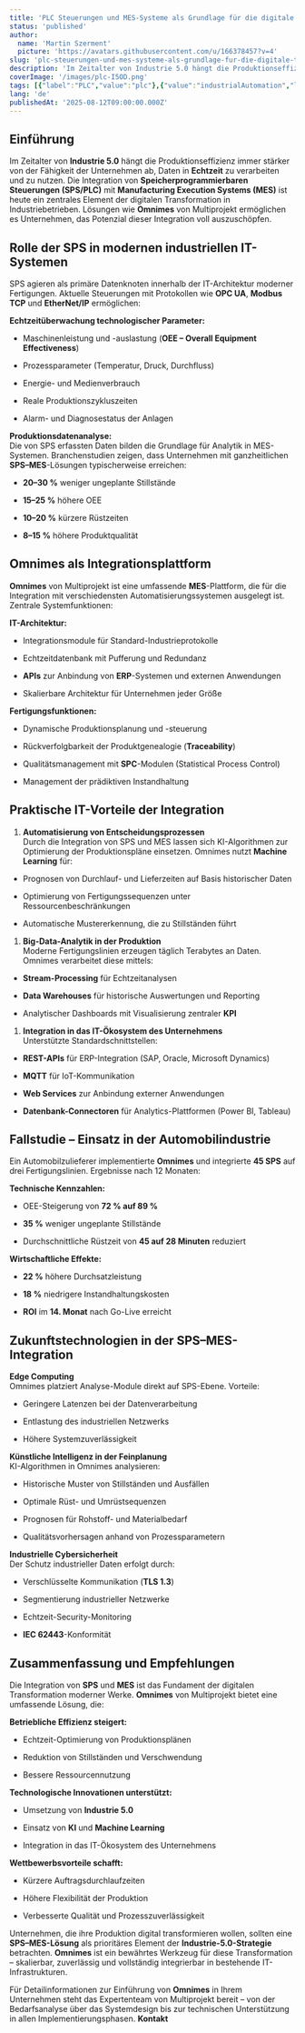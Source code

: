 ```yaml
---
title: 'PLC Steuerungen und MES-Systeme als Grundlage für die digitale Transformation der Industrie'
status: 'published'
author:
  name: 'Martin Szerment'
  picture: 'https://avatars.githubusercontent.com/u/166378457?v=4'
slug: 'plc-steuerungen-und-mes-systeme-als-grundlage-fur-die-digitale-transformation-der-industrie'
description: 'Im Zeitalter von Industrie 5.0 hängt die Produktionseffizienz immer stärker von der Fähigkeit der Unternehmen ab, Daten in Echtzeit zu verarbeiten und zu nutzen. Die Integration von Speicherprogrammierbaren Steuerungen (SPS/PLC) mit Manufacturing Execution Systems (MES) ist heute ein zentrales Element der digitalen Transformation in Industriebetrieben. Lösungen wie Omnimes von Multiprojekt ermöglichen es Unternehmen, das Potenzial dieser Integration voll auszuschöpfen.'
coverImage: '/images/plc-I5OD.png'
tags: [{"label":"PLC","value":"plc"},{"value":"industrialAutomation","label":"Industrial Automation"},{"value":"Industry 5.0","label":"Industry 5.0"}]
lang: 'de'
publishedAt: '2025-08-12T09:00:00.000Z'
---
```


## Einführung

Im Zeitalter von **Industrie 5.0** hängt die Produktionseffizienz immer stärker von der Fähigkeit der Unternehmen ab, Daten in **Echtzeit** zu verarbeiten und zu nutzen. Die Integration von **Speicherprogrammierbaren Steuerungen (SPS/PLC)** mit **Manufacturing Execution Systems (MES)** ist heute ein zentrales Element der digitalen Transformation in Industriebetrieben. Lösungen wie **Omnimes** von Multiprojekt ermöglichen es Unternehmen, das Potenzial dieser Integration voll auszuschöpfen.

## Rolle der SPS in modernen industriellen IT-Systemen

SPS agieren als primäre Datenknoten innerhalb der IT-Architektur moderner Fertigungen. Aktuelle Steuerungen mit Protokollen wie **OPC UA**, **Modbus TCP** und **EtherNet/IP** ermöglichen:

**Echtzeitüberwachung technologischer Parameter:**

- Maschinenleistung und -auslastung (**OEE – Overall Equipment Effectiveness**)

- Prozessparameter (Temperatur, Druck, Durchfluss)

- Energie- und Medienverbrauch

- Reale Produktionszykluszeiten

- Alarm- und Diagnosestatus der Anlagen

**Produktionsdatenanalyse:**\
Die von SPS erfassten Daten bilden die Grundlage für Analytik in MES-Systemen. Branchenstudien zeigen, dass Unternehmen mit ganzheitlichen **SPS–MES**-Lösungen typischerweise erreichen:

- **20–30 %** weniger ungeplante Stillstände

- **15–25 %** höhere OEE

- **10–20 %** kürzere Rüstzeiten

- **8–15 %** höhere Produktqualität

## Omnimes als Integrationsplattform

**Omnimes** von Multiprojekt ist eine umfassende **MES**-Plattform, die für die Integration mit verschiedensten Automatisierungssystemen ausgelegt ist. Zentrale Systemfunktionen:

**IT-Architektur:**

- Integrationsmodule für Standard-Industrieprotokolle

- Echtzeitdatenbank mit Pufferung und Redundanz

- **APIs** zur Anbindung von **ERP**-Systemen und externen Anwendungen

- Skalierbare Architektur für Unternehmen jeder Größe

**Fertigungsfunktionen:**

- Dynamische Produktionsplanung und -steuerung

- Rückverfolgbarkeit der Produktgenealogie (**Traceability**)

- Qualitätsmanagement mit **SPC**-Modulen (Statistical Process Control)

- Management der prädiktiven Instandhaltung

## Praktische IT-Vorteile der Integration

1. **Automatisierung von Entscheidungsprozessen**\
   Durch die Integration von SPS und MES lassen sich KI-Algorithmen zur Optimierung der Produktionspläne einsetzen. Omnimes nutzt **Machine Learning** für:

- Prognosen von Durchlauf- und Lieferzeiten auf Basis historischer Daten

- Optimierung von Fertigungssequenzen unter Ressourcenbeschränkungen

- Automatische Mustererkennung, die zu Stillständen führt

1. **Big-Data-Analytik in der Produktion**\
   Moderne Fertigungslinien erzeugen täglich Terabytes an Daten. Omnimes verarbeitet diese mittels:

- **Stream-Processing** für Echtzeitanalysen

- **Data Warehouses** für historische Auswertungen und Reporting

- Analytischer Dashboards mit Visualisierung zentraler **KPI**

1. **Integration in das IT-Ökosystem des Unternehmens**\
   Unterstützte Standardschnittstellen:

- **REST-APIs** für ERP-Integration (SAP, Oracle, Microsoft Dynamics)

- **MQTT** für IoT-Kommunikation

- **Web Services** zur Anbindung externer Anwendungen

- **Datenbank-Connectoren** für Analytics-Plattformen (Power BI, Tableau)

## Fallstudie – Einsatz in der Automobilindustrie

Ein Automobilzulieferer implementierte **Omnimes** und integrierte **45 SPS** auf drei Fertigungslinien. Ergebnisse nach 12 Monaten:

**Technische Kennzahlen:**

- OEE-Steigerung von **72 % auf 89 %**

- **35 %** weniger ungeplante Stillstände

- Durchschnittliche Rüstzeit von **45 auf 28 Minuten** reduziert

**Wirtschaftliche Effekte:**

- **22 %** höhere Durchsatzleistung

- **18 %** niedrigere Instandhaltungskosten

- **ROI** im **14. Monat** nach Go-Live erreicht

## Zukunftstechnologien in der SPS–MES-Integration

**Edge Computing**\
Omnimes platziert Analyse-Module direkt auf SPS-Ebene. Vorteile:

- Geringere Latenzen bei der Datenverarbeitung

- Entlastung des industriellen Netzwerks

- Höhere Systemzuverlässigkeit

**Künstliche Intelligenz in der Feinplanung**\
KI-Algorithmen in Omnimes analysieren:

- Historische Muster von Stillständen und Ausfällen

- Optimale Rüst- und Umrüstsequenzen

- Prognosen für Rohstoff- und Materialbedarf

- Qualitätsvorhersagen anhand von Prozessparametern

**Industrielle Cybersicherheit**\
Der Schutz industrieller Daten erfolgt durch:

- Verschlüsselte Kommunikation (**TLS 1.3**)

- Segmentierung industrieller Netzwerke

- Echtzeit-Security-Monitoring

- **IEC 62443**-Konformität

## Zusammenfassung und Empfehlungen

Die Integration von **SPS** und **MES** ist das Fundament der digitalen Transformation moderner Werke. **Omnimes** von Multiprojekt bietet eine umfassende Lösung, die:

**Betriebliche Effizienz steigert:**

- Echtzeit-Optimierung von Produktionsplänen

- Reduktion von Stillständen und Verschwendung

- Bessere Ressourcennutzung

**Technologische Innovationen unterstützt:**

- Umsetzung von **Industrie 5.0**

- Einsatz von **KI** und **Machine Learning**

- Integration in das IT-Ökosystem des Unternehmens

**Wettbewerbsvorteile schafft:**

- Kürzere Auftragsdurchlaufzeiten

- Höhere Flexibilität der Produktion

- Verbesserte Qualität und Prozesszuverlässigkeit

Unternehmen, die ihre Produktion digital transformieren wollen, sollten eine **SPS–MES-Lösung** als prioritäres Element der **Industrie-5.0-Strategie** betrachten. **Omnimes** ist ein bewährtes Werkzeug für diese Transformation – skalierbar, zuverlässig und vollständig integrierbar in bestehende IT-Infrastrukturen.

Für Detailinformationen zur Einführung von **Omnimes** in Ihrem Unternehmen steht das Expertenteam von Multiprojekt bereit – von der Bedarfsanalyse über das Systemdesign bis zur technischen Unterstützung in allen Implementierungsphasen. **Kontakt**
